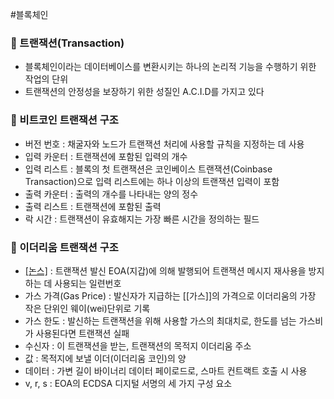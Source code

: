 #블록체인 
### 📌 트랜잭션(Transaction)
+ 블록체인이라는 데이터베이스를 변환시키는 하나의 논리적 기능을 수행하기 위한 작업의 단위
+ 트랜잭션의 안정성을 보장하기 위한 성질인 A.C.I.D를 가지고 있다

### 📌 비트코인 트랜잭션 구조
- 버전 번호 : 채굴자와 노드가 트랜잭션 처리에 사용할 규칙을 지정하는 데 사용
- 입력 카운터 : 트랜잭션에 포함된 입력의 개수
- 입력 리스트 : 블록의 첫 트랜잭션은 코인베이스 트랜잭션(Coinbase Transaction)으로 입력 리스트에는 하나 이상의 트랜잭션 입력이 포함
- 출력 카운터 : 출력의 개수를 나타내는 양의 정수
- 출력 리스트 : 트랜잭션에 포함된 출력
- 락 시간 : 트랜잭션이 유효해지는 가장 빠른 시간을 정의하는 필드

### 📌 이더리움 트랜잭션 구조
- [[논스]](Nonce) : 트랜잭션 발신 EOA(지갑)에 의해 발행되어 트랜잭션 메시지 재사용을 방지하는 데 사용되는 일련번호
- 가스 가격(Gas Price) : 발신자가 지급하는 [[가스]]의 가격으로 이더리움의 가장 작은 단위인 웨이(wei)단위로 기록
- 가스 한도 : 발신하는 트랜잭션을 위해 사용할 가스의 최대치로, 한도를 넘는 가스비가 사용된다면 트랜잭션 실패
- 수신자 : 이 트랜잭션을 받는, 트랜잭션의 목적지 이더리움 주소
- 값 : 목적지에 보낼 이더(이더리움 코인)의 양
- 데이터 : 가변 길이 바이너리 데이터 페이로드로, 스마트 컨트랙트 호출 시 사용
- v, r, s : EOA의 ECDSA 디지털 서명의 세 가지 구성 요소
